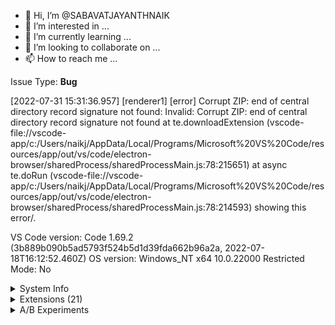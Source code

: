 - 👋 Hi, I’m @SABAVATJAYANTHNAIK
- 👀 I’m interested in ...
- 🌱 I’m currently learning ...
- 💞️ I’m looking to collaborate on ...
- 📫 How to reach me ...

<!---
SABAVATJAYANTHNAIK/SABAVATJAYANTHNAIK is a ✨ special ✨ repository because its `README.md` (this file) appears on your GitHub profile.
You can click the Preview link to take a look at your changes.
--->

Issue Type: <b>Bug</b>

[2022-07-31 15:31:36.957] [renderer1] [error] Corrupt ZIP: end of central directory record signature not found: Invalid: Corrupt ZIP: end of central directory record signature not found
    at te.downloadExtension (vscode-file://vscode-app/c:/Users/naikj/AppData/Local/Programs/Microsoft%20VS%20Code/resources/app/out/vs/code/electron-browser/sharedProcess/sharedProcessMain.js:78:215651)
    at async te.doRun (vscode-file://vscode-app/c:/Users/naikj/AppData/Local/Programs/Microsoft%20VS%20Code/resources/app/out/vs/code/electron-browser/sharedProcess/sharedProcessMain.js:78:214593)
showing this error/.

VS Code version: Code 1.69.2 (3b889b090b5ad5793f524b5d1d39fda662b96a2a, 2022-07-18T16:12:52.460Z)
OS version: Windows_NT x64 10.0.22000
Restricted Mode: No

<details>
<summary>System Info</summary>

|Item|Value|
|---|---|
|CPUs|AMD Ryzen 5 5600H with Radeon Graphics          (12 x 3294)|
|GPU Status|2d_canvas: enabled<br>canvas_oop_rasterization: disabled_off<br>direct_rendering_display_compositor: disabled_off_ok<br>gpu_compositing: enabled<br>multiple_raster_threads: enabled_on<br>opengl: enabled_on<br>rasterization: enabled<br>raw_draw: disabled_off_ok<br>skia_renderer: enabled_on<br>video_decode: enabled<br>video_encode: enabled<br>vulkan: disabled_off<br>webgl: enabled<br>webgl2: enabled|
|Load (avg)|undefined|
|Memory (System)|7.41GB (2.13GB free)|
|Process Argv|--crash-reporter-id 9fd81b79-e346-4a58-8715-3f97cc2f7d88|
|Screen Reader|no|
|VM|0%|
</details><details><summary>Extensions (21)</summary>

Extension|Author (truncated)|Version
---|---|---
doxdocgen|csc|1.4.0
code-runner|for|0.11.8
better-cpp-syntax|jef|1.15.19
csharp|ms-|1.25.0
data-workspace-vscode|ms-|0.2.2
mssql|ms-|1.15.0
python|ms-|2022.10.1
vscode-pylance|ms-|2022.7.40
cmake-tools|ms-|1.11.26
cpptools|ms-|1.10.8
cpptools-extension-pack|ms-|1.2.0
sqltools|mtx|0.23.0
oracledevtools|Ora|21.4.0
java|red|1.8.0
cmake|twx|0.0.17
vscodeintellicode|Vis|1.2.22
vscode-java-debug|vsc|0.42.0
vscode-java-dependency|vsc|0.20.0
vscode-java-pack|vsc|0.24.0
vscode-java-test|vsc|0.35.2
vscode-maven|vsc|0.36.0

(1 theme extensions excluded)

</details><details>
<summary>A/B Experiments</summary>

```
vsliv368cf:30146710
vsreu685:30147344
python383:30185418
vspor879:30202332
vspor708:30202333
vspor363:30204092
vslsvsres303:30308271
pythonvspyl392:30443607
vserr242cf:30382550
pythontb:30283811
vsjup518:30340749
pythonptprofiler:30281270
vshan820:30294714
vstes263:30335439
pythondataviewer:30285071
vscod805cf:30301675
binariesv615:30325510
bridge0708:30335490
bridge0723:30353136
cmake_vspar411cf:30525689
vsaa593:30376534
vsc1dst:30438360
pythonvs932:30410667
wslgetstarted:30449410
vscscmwlcmt:30465135
cppdebug:30492333
pylanb8912:30529769
vsclangdc:30486549
c4g48928:30535728

```

</details>

<!-- generated by issue reporter -->
